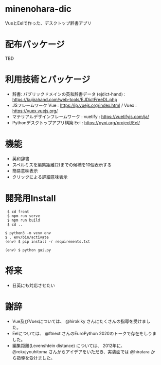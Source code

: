 # minenohara-dic

VueとEelで作った、デスクトップ辞書アプリ

# 配布パッケージ

TBD

# 利用技術とパッケージ

- 辞書: パブリックドメインの英和辞書データ (ejdict-hand) : https://kujirahand.com/web-tools/EJDictFreeDL.php
- JSフレームワーク Vue : https://jp.vuejs.org/index.html / Vuex : https://vuex.vuejs.org/
- マテリアルデザインフレームワーク : vuetify : https://vuetifyjs.com/ja/
- Pythonデスクトップアプリ構築 Eel : https://pypi.org/project/Eel/

# 機能

- 英和辞書
- スペルミスを編集距離(2)までの候補を10個表示する
- 簡易意味表示
- クリックによる詳細意味表示

# 開発用Install

```
 $ cd front
 $ npm run serve
 $ npm run build
 $ cd ..
```

```
$ python3 -m venv env
$ . env/bin/activate
(env) $ pip install -r requirements.txt
```

```
(env) $ python gui.py
```

# 将来

- 日英にも対応させたい

# 謝辞

- Vue及びVuexについては、 @hirokiky さんにたくさんの指導を受けました。
- Eelについては、 @ftnext さんのEuroPython 2020のトークで存在をしりました。
- 編集距離(Levenshtein distance) については、 2012年に、 @rokujyouhitoma さんからアイデアをいただき、実装面では @hiratara から指導を受けました。